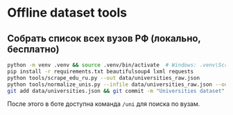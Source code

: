 
# Offline dataset tools

## Собрать список всех вузов РФ (локально, бесплатно)
```bash
python -m venv .venv && source .venv/bin/activate  # Windows: .venv\Scripts\activate
pip install -r requirements.txt beautifulsoup4 lxml requests
python tools/scrape_edu_ru.py --out data/universities_raw.json
python tools/normalize_unis.py --infile data/universities_raw.json --outfile data/universities.json
git add data/universities.json && git commit -m "Universities dataset" && git push
```

После этого в боте доступна команда `/uni` для поиска по вузам.
